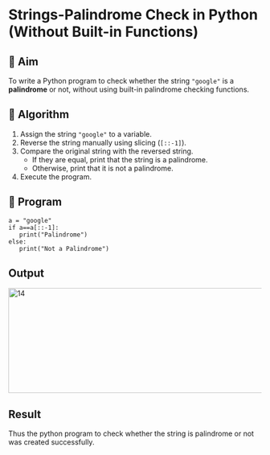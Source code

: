# Strings-Palindrome Check in Python (Without Built-in Functions)

## 🎯 Aim
To write a Python program to check whether the string `"google"` is a **palindrome** or not, without using built-in palindrome checking functions.

## 🧠 Algorithm
1. Assign the string `"google"` to a variable.
2. Reverse the string manually using slicing (`[::-1]`).
3. Compare the original string with the reversed string.
   - If they are equal, print that the string is a palindrome.
   - Otherwise, print that it is not a palindrome.
4. Execute the program.

## 🧾 Program
```
a = "google"
if a==a[::-1]:
   print("Palindrome")
else:
   print("Not a Palindrome")
```

## Output
<img width="967" height="209" alt="14" src="https://github.com/user-attachments/assets/f7c387b3-53cb-4196-b8e7-e80acb449704" />


## Result
Thus the python program to check whether the string is palindrome or not was created successfully.

